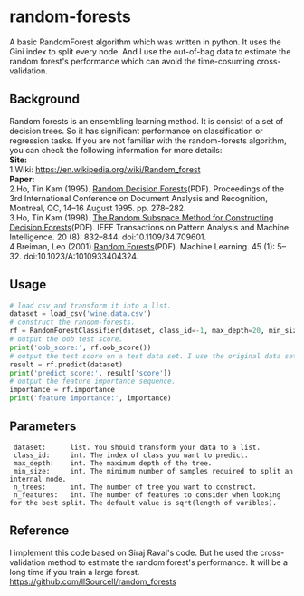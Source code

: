 # random-forests

A basic RandomForest algorithm which was written in python. It uses the Gini index to split every node.
And I use the out-of-bag data to estimate the random forest's performance which can avoid the time-cosuming cross-validation.

## Background
Random forests is an ensembling learning method. It is consist of a set of decision trees. So it has significant performance on classification or regression tasks.
If you are not familiar with the random-forests algorithm, you can check the following information for more details:  
     **Site:**  
     1.Wiki: https://en.wikipedia.org/wiki/Random_forest  
     **Paper:**  
     2.Ho, Tin Kam (1995). [Random Decision Forests](http://ect.bell-labs.com/who/tkh/publications/papers/odt.pdf)(PDF). Proceedings of the 3rd International Conference on Document Analysis and Recognition, Montreal, QC, 14–16 August 1995. pp. 278–282.  
     3.Ho, Tin Kam (1998). [The Random Subspace Method for Constructing Decision Forests](http://ect.bell-labs.com/who/tkh/publications/papers/df.pdf)(PDF). IEEE Transactions on Pattern Analysis and Machine Intelligence. 20 (8): 832–844. doi:10.1109/34.709601.  
     4.Breiman, Leo (2001).[Random Forests](https://link.springer.com/article/10.1023%2FA%3A1010933404324)(PDF). Machine Learning. 45 (1): 5–32. doi:10.1023/A:1010933404324.  
## Usage
```python
# load csv and transform it into a list.
dataset = load_csv('wine.data.csv')
# construct the random-forests.
rf = RandomForestClassifier(dataset, class_id=-1, max_depth=20, min_size=1, n_trees=500, n_features=False)
# output the oob test score.
print('oob_score:', rf.oob_score())
# output the test score on a test data set. I use the original data set here.
result = rf.predict(dataset)
print('predict score:', result['score'])
# output the feature importance sequence.
importance = rf.importance
print('feature importance:', importance)
```
## Parameters
     dataset:      list. You should transform your data to a list.  
     class_id:     int. The index of class you want to predict.  
     max_depth:    int. The maximum depth of the tree.  
     min_size:     int. The minimum number of samples required to split an internal node.  
     n_trees:      int. The number of tree you want to construct.  
     n_features:   int. The number of features to consider when looking for the best split. The default value is sqrt(length of varibles). 
 

## Reference
I implement this code based on Siraj Raval's code. But he used the cross-validation method to estimate the random forest's performance. It will be a long time if you train a large forest.  
https://github.com/llSourcell/random_forests
